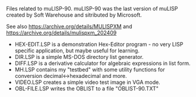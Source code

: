 Files related to muLISP-90.
muLISP-90 was the last version of muLISP created by Soft Warehouse and sitributed by Microsoft.

See also
https://archive.org/details/MULISPXM and 
https://archive.org/details/mulispxm_202409

- HEX-EDIT.LSP is a demonstration Hex-Editor program - no very LISP specific application, but maybe useful for learning.
- DIR.LSP is a simple MS-DOS directory list generator.
- DIFF.LSP is a derivative calculator for algebraic expressions in list form.
- MH.LSP contains my "testbed" with some utility functions for conversion decimal<->hexadecimal and more.
- VIDEO.LSP creates a simple video test image in VGA mode.
- OBL-FILE.LSP writes the OBLIST to a file "OBLIST-90.TXT"
